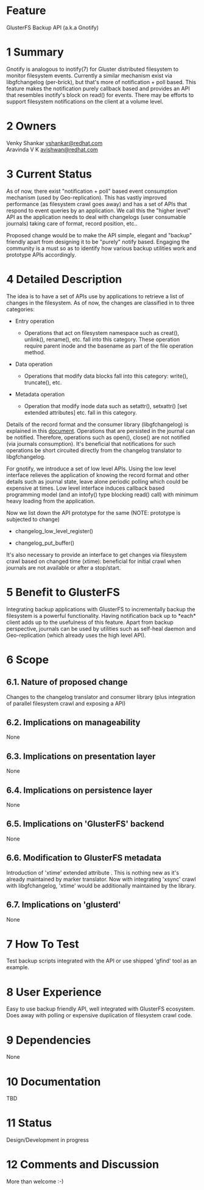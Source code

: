Feature
=======

GlusterFS Backup API (a.k.a Gnotify)

1 Summary
=========

Gnotify is analogous to inotify(7) for Gluster distributed filesystem to
monitor filesystem events. Currently a similar mechanism exist via
libgfchangelog (per-brick), but that's more of notification + poll
based. This feature makes the notification purely callback based and
provides an API that resembles inotify's block on read() for events.
There may be efforts to support filesystem notifications on the client
at a volume level.

2 Owners
========

Venky Shankar <vshankar@redhat.com>  
Aravinda V K <avishwan@redhat.com>

3 Current Status
================

As of now, there exist "notification + poll" based event consumption
mechanism (used by Geo-replication). This has vastly improved
performance (as filesystem crawl goes away) and has a set of APIs that
respond to event queries by an application. We call this the "higher
level" API as the application needs to deal with changelogs (user
consumable journals) taking care of format, record position, etc..

Proposed change would be to make the API simple, elegant and "backup"
friendly apart from designing it to be "purely" notify based. Engaging
the community is a must so as to identify how various backup utilities
work and prototype APIs accordingly.

4 Detailed Description
======================

The idea is to have a set of APIs use by applications to retrieve a list
of changes in the filesystem. As of now, the changes are classified in
to three categories:

-   Entry operation
    -   Operations that act on filesystem namespace such as creat(),
        unlink(), rename(), etc. fall into this category. These
        operation require parent inode and the basename as part of the
        file operation method.

-   Data operation
    -   Operations that modify data blocks fall into this category:
        write(), truncate(), etc.

-   Metadata operation
    -   Operation that modify inode data such as setattr(), setxattr()
        [set extended attributes] etc. fall in this category.

Details of the record format and the consumer library (libgfchangelog)
is explained in this
[document](https://github.com/gluster/glusterfs/blob/master/doc/features/geo-replication/libgfchangelog.md).
Operations that are persisted in the journal can be notified. Therefore,
operations such as open(), close() are not notified (via journals
consumption). It's beneficial that notifications for such operations be
short circuited directly from the changelog translator to
libgfchangelog.

For gnotify, we introduce a set of low level APIs. Using the low level
interface relieves the application of knowing the record format and
other details such as journal state, leave alone periodic polling which
could be expensive at times. Low level interface induces callback based
programming model (and an intofy() type blocking read() call) with
minimum heavy loading from the application.

Now we list down the API prototype for the same (NOTE: prototype is
subjected to change)

-   changelog\_low\_level\_register()

-   changelog\_put\_buffer()

It's also necessary to provide an interface to get changes via
filesystem crawl based on changed time (xtime): beneficial for initial
crawl when journals are not available or after a stop/start.

5 Benefit to GlusterFS
======================

Integrating backup applications with GlusterFS to incrementally backup
the filesystem is a powerful functionality. Having notification back up
to \*each\* client adds up to the usefulness of this feature. Apart from
backup perspective, journals can be used by utilities such as self-heal
daemon and Geo-replication (which already uses the high level API).

6 Scope
=======

6.1. Nature of proposed change
------------------------------

Changes to the changelog translator and consumer library (plus
integration of parallel filesystem crawl and exposing a API)

6.2. Implications on manageability
----------------------------------

None

6.3. Implications on presentation layer
---------------------------------------

None

6.4. Implications on persistence layer
--------------------------------------

None

6.5. Implications on 'GlusterFS' backend
----------------------------------------

None

6.6. Modification to GlusterFS metadata
---------------------------------------

Introduction of 'xtime' extended attribute . This is nothing new as it's
already maintained by marker translator. Now with integrating 'xsync'
crawl with libgfchangelog, 'xtime' would be additionally maintained by
the library.

6.7. Implications on 'glusterd'
-------------------------------

None

7 How To Test
=============

Test backup scripts integrated with the API or use shipped 'gfind' tool
as an example.

8 User Experience
=================

Easy to use backup friendly API, well integrated with GlusterFS
ecosystem. Does away with polling or expensive duplication of filesystem
crawl code.

9 Dependencies
==============

None

10 Documentation
================

TBD

11 Status
=========

Design/Development in progress

12 Comments and Discussion
==========================

More than welcome :-)
